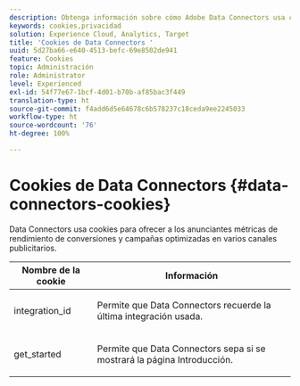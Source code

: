 ```yaml
---
description: Obtenga información sobre cómo Adobe Data Connectors usa cookies para ofrecer a los anunciantes métricas de rendimiento de conversiones y campañas optimizadas en varios canales publicitarios.
keywords: cookies,privacidad
solution: Experience Cloud, Analytics, Target
title: 'Cookies de Data Connectors '
uuid: 5d27ba66-e640-4513-befc-69e8502de941
feature: Cookies
topic: Administración
role: Administrator
level: Experienced
exl-id: 54f77e67-1bcf-4d01-b70b-af85bac3f449
translation-type: ht
source-git-commit: f4add6d5e64678c6b578237c18ceda9ee2245033
workflow-type: ht
source-wordcount: '76'
ht-degree: 100%

---
```


# Cookies de Data Connectors {#data-connectors-cookies}

Data Connectors usa cookies para ofrecer a los anunciantes métricas de rendimiento de conversiones y campañas optimizadas en varios canales publicitarios.

<table id="table_54B402C6E19C4A70B1E27BC9DFF776EB"> 
 <thead> 
  <tr> 
   <th colname="col1" class="entry"> Nombre de la cookie </th> 
   <th colname="col2" class="entry"> Información </th> 
  </tr> 
 </thead>
 <tbody> 
  <tr> 
   <td colname="col1"> <p>integration_id </p> </td> 
   <td colname="col2"> <p>Permite que Data Connectors recuerde la última integración usada. </p> </td> 
  </tr> 
  <tr> 
   <td colname="col1"> <p>get_started </p> </td> 
   <td colname="col2"> <p>Permite que Data Connectors sepa si se mostrará la página <span class="wintitle">Introducción</span>. </p> </td> 
  </tr> 
 </tbody> 
</table>
